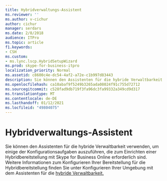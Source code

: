 ```yaml
---
title: Hybridverwaltungs-Assistent
ms.reviewer: ''
ms.author: v-cichur
author: cichur
manager: serdars
ms.date: 2/8/2018
audience: ITPro
ms.topic: article
f1.keywords:
- CSH
ms.custom:
- ms.lync.lscp.HybridSetupWizard
ms.prod: skype-for-business-itpro
localization_priority: Normal
ms.assetid: c8600c4e-dc54-4af2-a72e-c1b997d83443
description: Sie können den Assistenten für die hybride Verwaltbarkeit verwenden, um einige der Konfigurationsaufgaben auszuführen, die zum Einrichten einer Hybridbereitstellung mit Skype for Business Online erforderlich sind. Weitere Informationen zum Konfigurieren Ihrer Bereitstellung für die Hybridbereitstellung finden Sie unter "Konfigurieren Ihrer Umgebung mit dem Assistenten für die hybride Verwaltbarkeit".
ms.openlocfilehash: ca10abaf9f5249b3265ada08024f91c755d72712
ms.sourcegitcommit: c528fad9db719f3fa96dc3fa99332a349cd9d317
ms.translationtype: MT
ms.contentlocale: de-DE
ms.lasthandoff: 01/12/2021
ms.locfileid: "49804075"
---
```

# <a name="hybrid-manageability-wizard"></a>Hybridverwaltungs-Assistent

Sie können den Assistenten für die hybride Verwaltbarkeit verwenden, um einige der Konfigurationsaufgaben auszuführen, die zum Einrichten einer Hybridbereitstellung mit Skype for Business Online erforderlich sind. Weitere Informationen zum Konfigurieren Ihrer Bereitstellung für die Hybridbereitstellung finden Sie unter Konfigurieren Ihrer Umgebung mit dem Assistenten für die [hybride Verwaltbarkeit.](https://technet.microsoft.com/library/d777f79b-a740-4aba-a9e2-c91f0315b6f8.aspx)



